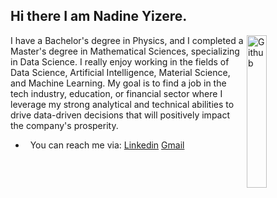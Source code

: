 ## Hi there I am  Nadine Yizere.
<img width="25%" align="right" alt="Github"
src="https://user-images.githubusercontent.com/48678280/88862734-4903af80-d201-11ea-968
b-9c939d88a37c.gif" />
I have a Bachelor's degree in Physics, and I completed a Master's degree in Mathematical Sciences, specializing in Data Science. I really enjoy working in the fields of Data Science, Artificial Intelligence, Material Science, and Machine Learning. My goal is to find a job in the tech industry, education, or financial sector where I leverage my strong analytical and technical abilities to drive data-driven decisions that will positively impact the company's prosperity.
- &nbsp; You can  reach me via: [Linkedin](https://www.linkedin.com/in/nadine-yizere-2673b224b/) [Gmail](nadine764yzere@gmail.com)
<img src="https://komarev.com/ghpvc/?username=gpy1234&style=flat-square&color=blue"
alt=""/>

